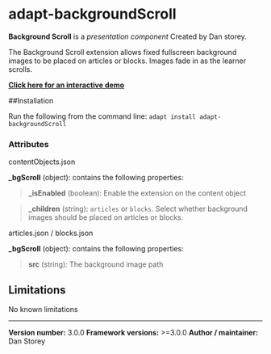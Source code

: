 # adapt-backgroundScroll

**Background Scroll** is a *presentation component* Created by Dan storey.

The Background Scroll extension allows fixed fullscreen background images to be placed on articles or blocks. Images fade in as the learner scrolls.
 
[**Click here for an interactive demo**](https://danielstorey.github.io/adapt-demo-course/#/id/co-main)

##Installation

Run the following from the command line: `adapt install adapt-backgroundScroll`

### Attributes

contentObjects.json

**_bgScroll** (object): contains the following properties:

>**_isEnabled** (boolean): Enable the extension on the content object

>**_children** (string): `articles` or `blocks`. Select whether background images should be placed on articles or blocks.

articles.json / blocks.json

**_bgScroll** (object): contains the following properties:

>**src** (string): The background image path

## Limitations

No known limitations

----------------------------
**Version number:**  3.0.0
**Framework versions:**  >=3.0.0
**Author / maintainer:** Dan Storey
